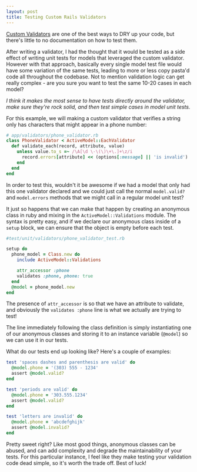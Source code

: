 ```yaml
---
layout: post
title: Testing Custom Rails Validators
---
```


[Custom Validators](http://guides.rubyonrails.org/active_record_validations.html#custom-validators) are one of the best ways to DRY up your code, but
there's little to no documentation on how to test them.

After writing a validator, I had the thought that it would be tested as a side
effect of writing unit tests for models that leveraged the custom validator.
However with that approach, basically every single model test file would have
some variation of the same tests, leading to more or less copy pasta'd code
all throughout the codebase.  Not to mention validation logic can get really
complex - are you sure you want to test the same 10-20 cases in each model?

_I think it makes the most sense to have tests directly around the validator,
make sure they're rock solid, and then test simple cases in model unit tests._

For this example, we will making a custom validator that verifies a string only
has characters that might appear in a phone number:

```ruby
# app/validators/phone_validator.rb
class PhoneValidator < ActiveModel::EachValidator
  def validate_each(record, attribute, value)
    unless value.to_s =~ /\A[\d \-\(\)\+\.]+\z/i
      record.errors[attribute] << (options[:message] || 'is invalid')
    end
  end
end
```

In order to test this, wouldn't it be awesome if we had a model that only had
this one validator declared and we could just call the normal `model.valid?` and
`model.errors` methods that we might call in a regular model unit test?

It just so happens that we can make that happen by creating an anonymous class
in ruby and mixing in the `ActiveModel::Validations` module. The syntax is
pretty easy, and if we declare our anonymous class inside of a `setup` block, we
can ensure that the object is empty before each test.

```ruby
#test/unit/validators/phone_validator_test.rb

setup do
  phone_model = Class.new do
    include ActiveModel::Validations

    attr_accessor :phone
    validates :phone, phone: true
  end
  @model = phone_model.new
end
```

The presence of `attr_accessor` is so that we have an attribute to validate, and
obviously the `validates :phone` line is what we actually are trying to test!

The line immediately following the class definition is simply instantiating one
of our anonymous classes and storing it to an instance variable (`@model`) so we
can use it in our tests.

What do our tests end up looking like?  Here's a couple of examples:

```ruby
test 'spaces dashes and parenthesis are valid' do
  @model.phone = '(303) 555 - 1234'
  assert @model.valid?
end

test 'periods are valid' do
  @model.phone = '303.555.1234'
  assert @model.valid?
end

test 'letters are invalid' do
  @model.phone = 'abcdefghijk'
  assert @model.invalid?
end
```

Pretty sweet right?  Like most good things, anonymous classes can be abused, and
can add complexity and degrade the maintainability of your tests.   For this
particular instance, I feel like they make testing your validation code dead
simple, so it's worth the trade off.  Best of luck!
